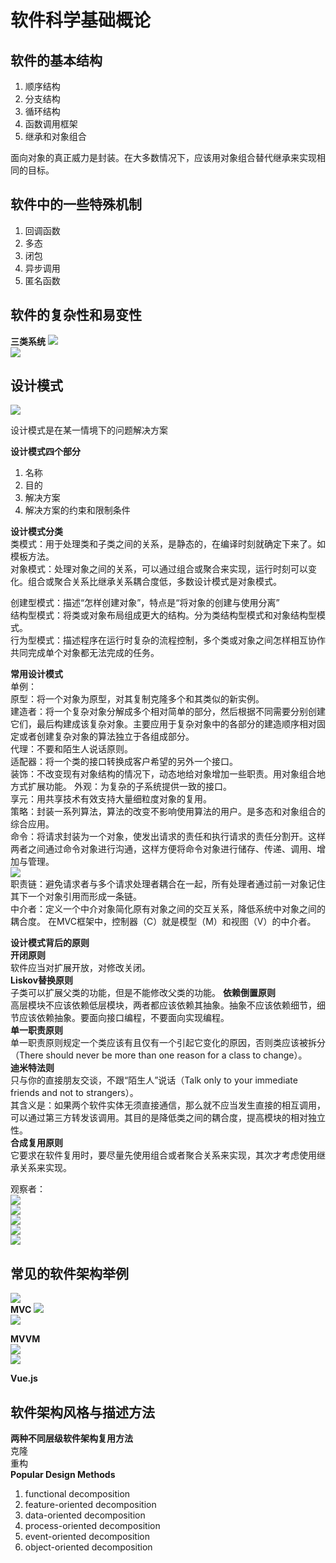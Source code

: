 # 软件科学基础概论  
## 软件的基本结构  
1. 顺序结构
2. 分支结构
3. 循环结构
4. 函数调用框架
5. 继承和对象组合  

面向对象的真正威力是封装。在大多数情况下，应该用对象组合替代继承来实现相同的目标。  

## 软件中的一些特殊机制  
1. 回调函数 
2. 多态 
3. 闭包 
4. 异步调用 
5. 匿名函数  

## 软件的复杂性和易变性
**三类系统**
![](../../attachments/2021-07-17-09-14-36.png)  
![](../../attachments/2021-07-17-09-15-22.png)  

## 设计模式  
![](../../attachments/2021-07-17-09-22-12.png)  

设计模式是在某一情境下的问题解决方案  

**设计模式四个部分**  
1. 名称
2. 目的
3. 解决方案
4. 解决方案的约束和限制条件  

**设计模式分类**  
类模式：用于处理类和子类之间的关系，是静态的，在编译时刻就确定下来了。如模板方法。  
对象模式：处理对象之间的关系，可以通过组合或聚合来实现，运行时刻可以变化。组合或聚合关系比继承关系耦合度低，多数设计模式是对象模式。  

创建型模式：描述“怎样创建对象”，特点是“将对象的创建与使用分离”    
结构型模式：将类或对象布局组成更大的结构。分为类结构型模式和对象结构型模式。  
行为型模式：描述程序在运行时复杂的流程控制，多个类或对象之间怎样相互协作共同完成单个对象都无法完成的任务。 

**常用设计模式**  
单例：  
原型：将一个对象为原型，对其复制克隆多个和其类似的新实例。  
建造者：将一个复杂对象分解成多个相对简单的部分，然后根据不同需要分别创建它们，最后构建成该复杂对象。主要应用于复杂对象中的各部分的建造顺序相对固定或者创建复杂对象的算法独立于各组成部分。  
代理：不要和陌生人说话原则。  
适配器：将一个类的接口转换成客户希望的另外一个接口。  
装饰：不改变现有对象结构的情况下，动态地给对象增加一些职责。用对象组合地方式扩展功能。
外观：为复杂的子系统提供一致的接口。  
享元：用共享技术有效支持大量细粒度对象的复用。  
策略：封装一系列算法，算法的改变不影响使用算法的用户。是多态和对象组合的综合应用。  
命令：将请求封装为一个对象，使发出请求的责任和执行请求的责任分割开。这样两者之间通过命令对象进行沟通，这样方便将命令对象进行储存、传递、调用、增加与管理。  
![](../../attachments/2021-07-17-10-02-30.png)  
职责链：避免请求者与多个请求处理者耦合在一起，所有处理者通过前一对象记住其下一个对象引用而形成一条链。  
中介者：定义一个中介对象简化原有对象之间的交互关系，降低系统中对象之间的耦合度。  在MVC框架中，控制器（C）就是模型（M）和视图（V）的中介者。   

**设计模式背后的原则**   
**开闭原则**  
软件应当对扩展开放，对修改关闭。  
**Liskov替换原则**  
子类可以扩展父类的功能，但是不能修改父类的功能。 
**依赖倒置原则**  
高层模块不应该依赖低层模块，两者都应该依赖其抽象。抽象不应该依赖细节，细节应该依赖抽象。要面向接口编程，不要面向实现编程。   
**单一职责原则**   
单一职责原则规定一个类应该有且仅有一个引起它变化的原因，否则类应该被拆分（There should never be more than one reason for a class to change）。  
**迪米特法则**  
只与你的直接朋友交谈，不跟“陌生人”说话（Talk only to your immediate friends and not to strangers）。  
其含义是：如果两个软件实体无须直接通信，那么就不应当发生直接的相互调用，可以通过第三方转发该调用。其目的是降低类之间的耦合度，提高模块的相对独立性。  
**合成复用原则**  
它要求在软件复用时，要尽量先使用组合或者聚合关系来实现，其次才考虑使用继承关系来实现。 

观察者：  
![](../../attachments/2021-07-17-10-15-33.png)    
![](../../attachments/2021-07-17-10-17-04.png)  
![](../../attachments/2021-07-17-10-17-15.png)  
![](../../attachments/2021-07-17-10-17-23.png)  
![](../../attachments/2021-07-17-10-17-29.png)  

## 常见的软件架构举例  

![](../../attachments/2021-07-17-10-22-45.png)  
**MVC**
![](../../attachments/2021-07-17-10-24-26.png)  
![](../../attachments/2021-07-17-10-27-22.png)  

**MVVM**   
![](../../attachments/2021-07-17-10-29-56.png)  
![](../../attachments/2021-07-17-10-30-08.png)  

**Vue.js**  




## 软件架构风格与描述方法   
**两种不同层级软件架构复用方法**  
克隆  
重构  
**Popular Design Methods**  
1. functional decomposition  
2. feature-oriented decomposition  
3. data-oriented decomposition  
4. process-oriented decomposition  
5. event-oriented decomposition  
6. object-oriented decomposition  
